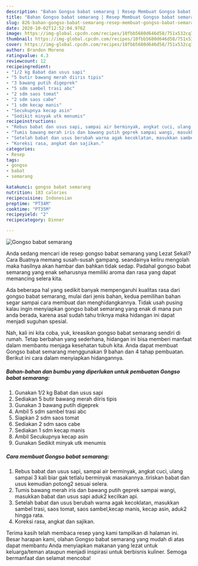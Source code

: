 ```yaml
---
description: "Bahan Gongso babat semarang | Resep Membuat Gongso babat semarang Yang Enak Dan Mudah"
title: "Bahan Gongso babat semarang | Resep Membuat Gongso babat semarang Yang Enak Dan Mudah"
slug: 826-bahan-gongso-babat-semarang-resep-membuat-gongso-babat-semarang-yang-enak-dan-mudah
date: 2020-10-02T12:52:04.976Z
image: https://img-global.cpcdn.com/recipes/10fbb5680d646d58/751x532cq70/gongso-babat-semarang-foto-resep-utama.jpg
thumbnail: https://img-global.cpcdn.com/recipes/10fbb5680d646d58/751x532cq70/gongso-babat-semarang-foto-resep-utama.jpg
cover: https://img-global.cpcdn.com/recipes/10fbb5680d646d58/751x532cq70/gongso-babat-semarang-foto-resep-utama.jpg
author: Brandon Moreno
ratingvalue: 4.3
reviewcount: 12
recipeingredient:
- "1/2 kg Babat dan usus sapi"
- "5 butir bawang merah diiris tipis"
- "3 bawang putih digeprek"
- "5 sdm sambel trasi abc"
- "2 sdm saos tomat"
- "2 sdm saos cabe"
- "1 sdm kecap manis"
- "Secukupnya kecap asin"
- "Sedikit minyak utk menumis"
recipeinstructions:
- "Rebus babat dan usus sapi, sampai air berminyak, angkat cuci, ulang sampai 3 kali biar gak tetlalu berminyak masakannya..tiriskan babat dan usus kemudian potong2 sesuai selera."
- "Tumis bawang merah iris dan bawang putih geprek sampai wangi, masukkan babat dan usus sapi aduk2 kecilkan api."
- "Setelah babat dan usus berubah warna agak kecoklatan, masukkan sambel trasi, saos tomat, saos sambel,kecap manis, kecap asin, aduk2 hingga rata."
- "Koreksi rasa, angkat dan sajikan."
categories:
- Resep
tags:
- gongso
- babat
- semarang

katakunci: gongso babat semarang 
nutrition: 183 calories
recipecuisine: Indonesian
preptime: "PT34M"
cooktime: "PT35M"
recipeyield: "2"
recipecategory: Dinner

---
```



![Gongso babat semarang](https://img-global.cpcdn.com/recipes/10fbb5680d646d58/751x532cq70/gongso-babat-semarang-foto-resep-utama.jpg)

Anda sedang mencari ide resep gongso babat semarang yang Lezat Sekali? Cara Buatnya memang susah-susah gampang. seandainya keliru mengolah maka hasilnya akan hambar dan bahkan tidak sedap. Padahal gongso babat semarang yang enak seharusnya memiliki aroma dan rasa yang dapat memancing selera kita.



Ada beberapa hal yang sedikit banyak mempengaruhi kualitas rasa dari gongso babat semarang, mulai dari jenis bahan, kedua pemilihan bahan segar sampai cara membuat dan menghidangkannya. Tidak usah pusing kalau ingin menyiapkan gongso babat semarang yang enak di mana pun anda berada, karena asal sudah tahu triknya maka hidangan ini dapat menjadi suguhan spesial.


Nah, kali ini kita coba, yuk, kreasikan gongso babat semarang sendiri di rumah. Tetap berbahan yang sederhana, hidangan ini bisa memberi manfaat dalam membantu menjaga kesehatan tubuh kita. Anda dapat membuat Gongso babat semarang menggunakan 9 bahan dan 4 tahap pembuatan. Berikut ini cara dalam menyiapkan hidangannya.

<!--inarticleads1-->

##### Bahan-bahan dan bumbu yang diperlukan untuk pembuatan Gongso babat semarang:

1. Gunakan 1/2 kg Babat dan usus sapi
1. Sediakan 5 butir bawang merah diiris tipis
1. Gunakan 3 bawang putih digeprek
1. Ambil 5 sdm sambel trasi abc
1. Siapkan 2 sdm saos tomat
1. Sediakan 2 sdm saos cabe
1. Sediakan 1 sdm kecap manis
1. Ambil Secukupnya kecap asin
1. Gunakan Sedikit minyak utk menumis




<!--inarticleads2-->

##### Cara membuat Gongso babat semarang:

1. Rebus babat dan usus sapi, sampai air berminyak, angkat cuci, ulang sampai 3 kali biar gak tetlalu berminyak masakannya..tiriskan babat dan usus kemudian potong2 sesuai selera.
1. Tumis bawang merah iris dan bawang putih geprek sampai wangi, masukkan babat dan usus sapi aduk2 kecilkan api.
1. Setelah babat dan usus berubah warna agak kecoklatan, masukkan sambel trasi, saos tomat, saos sambel,kecap manis, kecap asin, aduk2 hingga rata.
1. Koreksi rasa, angkat dan sajikan.




Terima kasih telah membaca resep yang kami tampilkan di halaman ini. Besar harapan kami, olahan Gongso babat semarang yang mudah di atas dapat membantu Anda menyiapkan makanan yang lezat untuk keluarga/teman ataupun menjadi inspirasi untuk berbisnis kuliner. Semoga bermanfaat dan selamat mencoba!
